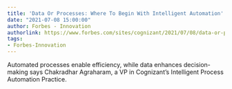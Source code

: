 ```yaml
---
title: 'Data Or Processes: Where To Begin With Intelligent Automation'
date: "2021-07-08 15:00:00"
author: Forbes - Innovation
authorlink: https://www.forbes.com/sites/cognizant/2021/07/08/data-or-processes-where-to-begin-with-intelligent-automation/
tags:
- Forbes-Innovation
---
```

Automated processes enable efficiency, while data enhances decision-making says Chakradhar Agraharam, a VP in Cognizant’s Intelligent Process Automation Practice.